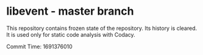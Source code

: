# libevent - master branch

This repository contains frozen state of the repository.
Its history is cleared. It is used only for static code
analysis with Codacy.

Commit Time: 1691376010